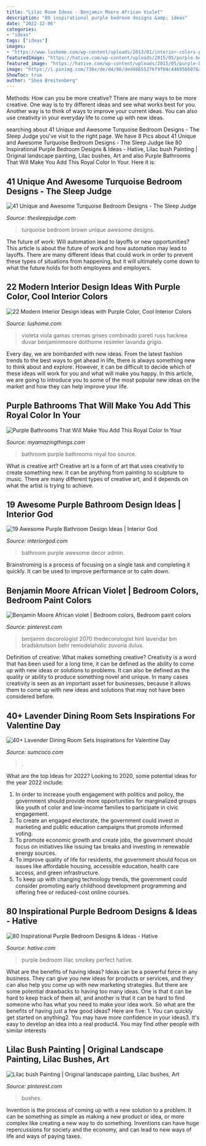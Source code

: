```yaml
---
title: "Lilac Room Ideas - Benjamin Moore African Violet"
description: "80 inspirational purple bedroom designs &amp; ideas"
date: "2022-12-06"
categories:
- "ideas"
tags: ["ideas"]
images:
- "https://www.lushome.com/wp-content/uploads/2013/01/interior-colors-purple-color-schemes-6.jpg"
featuredImage: "https://hative.com/wp-content/uploads/2015/05/purple-bedroom-ideas/34-purple-bedroom-ideas.jpg"
featured_image: "https://hative.com/wp-content/uploads/2015/05/purple-bedroom-ideas/34-purple-bedroom-ideas.jpg"
image: "https://i.pinimg.com/736x/de/d4/86/ded48655276f9f04c4469566076ab95f.jpg"
ShowToc: true
author: "Shea Breitenberg"
---
```



Methods: How can you be more creative?
There are many ways to be more creative. One way is to try different ideas and see what works best for you. Another way is to think of ways to improve your current ideas. You can also use creativity in your everyday life to come up with new ideas.

	

		
searching about 41 Unique and Awesome Turquoise Bedroom Designs - The Sleep Judge you've visit to the right page. We have 8 Pics about 41 Unique and Awesome Turquoise Bedroom Designs - The Sleep Judge like 80 Inspirational Purple Bedroom Designs &amp; Ideas - Hative, Lilac bush Painting | Original landscape painting, Lilac bushes, Art and also Purple Bathrooms That Will Make You Add This Royal Color In Your. Here it is:
		
    
## 41 Unique And Awesome Turquoise Bedroom Designs - The Sleep Judge

<img loading=lazy src="https://www.thesleepjudge.com/wp-content/uploads/2017/12/Brown-Turquoise.jpg" onerror="this.onerror=null;this.src='https://tse1.mm.bing.net/th?id=OIP.d7gi4amFTxHy9VihSeVa1gHaLH&amp;pid=15.1';" alt="41 Unique and Awesome Turquoise Bedroom Designs - The Sleep Judge">

_Source: thesleepjudge.com_

>turquoise bedroom brown unique awesome designs. 

	

The future of work: Will automation lead to layoffs or new opportunities?
This article is about the future of work and how automation may lead to layoffs. There are many different ideas that could work in order to prevent these types of situations from happening, but it will ultimately come down to what the future holds for both employees and employers.

    
## 22 Modern Interior Design Ideas With Purple Color, Cool Interior Colors

<img loading=lazy src="https://www.lushome.com/wp-content/uploads/2013/01/interior-colors-purple-color-schemes-6.jpg" onerror="this.onerror=null;this.src='https://tse4.mm.bing.net/th?id=OIP.exCnjL9NEqN_US0twDgSwwHaIY&amp;pid=15.1';" alt="22 Modern Interior Design Ideas with Purple Color, Cool Interior Colors">

_Source: lushome.com_

>violeta viola gamas cremas grises combinado pareti russ hackrea duvar benjaminmoore doithome resimler lavanda grigio. 

	

Every day, we are bombarded with new ideas. From the latest fashion trends to the best ways to get ahead in life, there is always something new to think about and explore. However, it can be difficult to decide which of these ideas will work for you and what will make you happy. In this article, we are going to introduce you to some of the most popular new ideas on the market and how they can help improve your life.

    
## Purple Bathrooms That Will Make You Add This Royal Color In Your

<img loading=lazy src="http://myamazingthings.com/wp-content/uploads/2017/04/bathroom.jpg" onerror="this.onerror=null;this.src='https://tse1.mm.bing.net/th?id=OIP.rMI-raRAlIW1Tx85y7OPcQHaLJ&amp;pid=15.1';" alt="Purple Bathrooms That Will Make You Add This Royal Color In Your">

_Source: myamazingthings.com_

>bathroom purple bathrooms royal too source. 

	

What is creative art?
Creative art is a form of art that uses creativity to create something new. It can be anything from painting to sculpture to music. There are many different types of creative art, and it depends on what the artist is trying to achieve.

    
## 19 Awesome Purple Bathroom Design Ideas | Interior God

<img loading=lazy src="http://interiorgod.com/wp-content/uploads/2016/07/purple-bathroom-decor-ideas.jpg" onerror="this.onerror=null;this.src='https://tse2.mm.bing.net/th?id=OIP.IKJwUydGRPzPsHkYU_sZ-gHaLH&amp;pid=15.1';" alt="19 Awesome Purple Bathroom Design Ideas | Interior God">

_Source: interiorgod.com_

>bathroom purple awesome decor admin. 

	

Brainstroming is a process of focusing on a single task and completing it quickly. It can be used to improve performance or to calm down.

    
## Benjamin Moore African Violet | Bedroom Colors, Bedroom Paint Colors

<img loading=lazy src="https://i.pinimg.com/736x/de/d4/86/ded48655276f9f04c4469566076ab95f.jpg" onerror="this.onerror=null;this.src='https://tse3.mm.bing.net/th?id=OIP.dGQxZIEyfnORF-wj2j7DSgHaLI&amp;pid=15.1';" alt="Benjamin Moore African violet | Bedroom colors, Bedroom paint colors">

_Source: pinterest.com_

>benjamin decorologist 2070 thedecorologist hint lavendar bm bradsknutson behr remodelaholic zuvoria dulux. 

	

Definition of creative: What makes something creative?
Creativity is a word that has been used for a long time, it can be defined as the ability to come up with new ideas or solutions to problems. It can also be defined as the quality or ability to produce something novel and unique. In many cases creativity is seen as an important asset for businesses, because it allows them to come up with new ideas and solutions that may not have been considered before.

    
## 40+ Lavender Dining Room Sets Inspirations For Valentine Day

<img loading=lazy src="http://www.sumcoco.com/wp-content/uploads/2019/01/012862.jpg" onerror="this.onerror=null;this.src='https://tse4.mm.bing.net/th?id=OIP.rXWd4_RSKzYqmXNedaSSUQHaLT&amp;pid=15.1';" alt="40+ Lavender Dining Room Sets Inspirations for Valentine Day">

_Source: sumcoco.com_

>. 

	

What are the top Ideas for 2022?
Looking to 2020, some potential ideas for the year 2022 include: 
1) In order to increase youth engagement with politics and policy, the government should provide more opportunities for marginalized groups like youth of color and low-income families to participate in civic engagement. 
2) To create an engaged electorate, the government could invest in marketing and public education campaigns that promote informed voting. 
3) To promote economic growth and create jobs, the government should focus on initiatives like issuing tax breaks and investing in renewable energy sources. 
4) To improve quality of life for residents, the government should focus on issues like affordable housing, accessible education, health care access, and green infrastructure. 
5) To keep up with changing technology trends, the government could consider promoting early childhood development programming and offering free or reduced-cost online courses.

    
## 80 Inspirational Purple Bedroom Designs &amp; Ideas - Hative

<img loading=lazy src="https://hative.com/wp-content/uploads/2015/05/purple-bedroom-ideas/34-purple-bedroom-ideas.jpg" onerror="this.onerror=null;this.src='https://tse3.mm.bing.net/th?id=OIP.IMQYBdn_8lKPxkL1IIor6wHaF7&amp;pid=15.1';" alt="80 Inspirational Purple Bedroom Designs &amp; Ideas - Hative">

_Source: hative.com_

>purple bedroom lilac smokey perfect hative. 

	

What are the benefits of having ideas?
Ideas can be a powerful force in any business. They can give you new ideas for products or services, and they can also help you come up with new marketing strategies. But there are some potential drawbacks to having too many ideas. One is that it can be hard to keep track of them all, and another is that it can be hard to find someone who has what you need to make your idea work. So what are the benefits of having just a few good ideas? Here are five: 1. You can quickly get started on anything2. You may have more confidence in your ideas3. It's easy to develop an idea into a real product4. You may find other people with similar interests
    
## Lilac Bush Painting | Original Landscape Painting, Lilac Bushes, Art

<img loading=lazy src="https://i.pinimg.com/736x/fd/f7/5e/fdf75e3803f73bfaa2bca7c104e2ee28.jpg" onerror="this.onerror=null;this.src='https://tse3.mm.bing.net/th?id=OIP.fCjHqZFMDkhDz5rFubPQYQHaJu&amp;pid=15.1';" alt="Lilac bush Painting | Original landscape painting, Lilac bushes, Art">

_Source: pinterest.com_

>bushes. 

	

Invention is the process of coming up with a new solution to a problem. It can be something as simple as making a new product or idea, or more complex like creating a new way to do something. Inventions can have huge repercussions for society and the economy, and can lead to new ways of life and ways of paying taxes.

